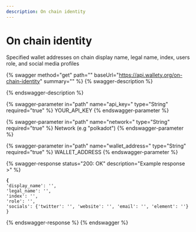 ```yaml
---
description: On chain identity
---
```


# On chain identity

Specified wallet addresses on chain display name, legal name, index, users role, and social media profiles

{% swagger method="get" path="" baseUrl="https://api.wallety.org/on-chain-identity" summary="" %}
{% swagger-description %}

{% endswagger-description %}

{% swagger-parameter in="path" name="api_key=" type="String" required="true" %}
YOUR_API_KEY
{% endswagger-parameter %}

{% swagger-parameter in="path" name="network=" type="String" required="true" %}
Network (e.g "polkadot")
{% endswagger-parameter %}

{% swagger-parameter in="path" name="wallet_address=" type="String" required="true" %}
WALLET_ADDRESS
{% endswagger-parameter %}

{% swagger-response status="200: OK" description="Example response >" %}
<pre class="language-javascript"><code class="lang-javascript"><strong>{
</strong>'display_name': '',
'legal_name': '',
'index': '', 
'role': '', 
'socials': {'twitter': '', 'website': '', 'email': '', 'element': ''}
}</code></pre>
{% endswagger-response %}
{% endswagger %}
